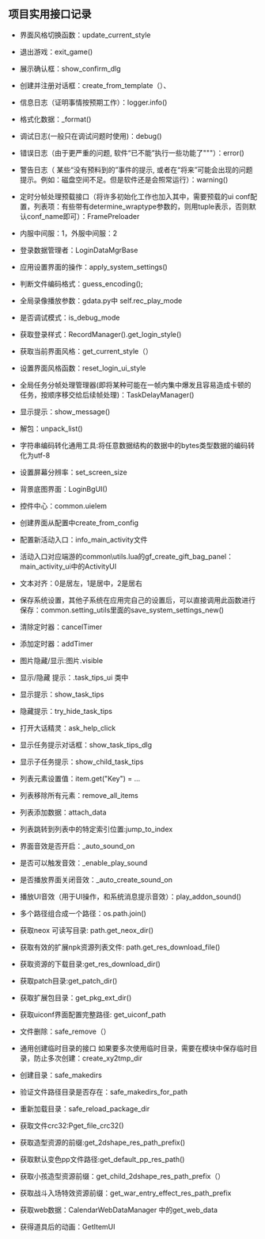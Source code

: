 

## 项目实用接口记录

- 界面风格切换函数：update_current_style

- 退出游戏：exit_game()

- 展示确认框：show_confirm_dlg

- 创建并注册对话框：create_from_template（）、

- 信息日志（证明事情按预期工作）：logger.info()

- 格式化数据：_format()

- 调试日志(一般只在调试问题时使用)：debug()

- 错误日志（由于更严重的问题, 软件“已不能”执行一些功能了"""）：error()

- 警告日志（ 某些“没有预料到的”事件的提示, 或者在“将来”可能会出现的问题提示。例如：磁盘空间不足。但是软件还是会照常运行）：warning()

- 定时分帧处理预载接口（将许多初始化工作也加入其中，需要预载的ui conf配置，列表项：有些带有determine_wraptype参数的，则用tuple表示，否则默认conf_name即可）：FramePreloader

- 内服中间服：1，外服中间服：2

- 登录数据管理者：LoginDataMgrBase

- 应用设置界面的操作：apply_system_settings()

- 判断文件编码格式：guess_encoding();

- 全局录像播放参数：gdata.py中 self.rec_play_mode

- 是否调试模式：is_debug_mode

- 获取登录样式：RecordManager().get_login_style()

- 获取当前界面风格：get_current_style（）

- 设置界面风格函数：reset_login_ui_style

- 全局任务分帧处理管理器(即将某种可能在一帧内集中爆发且容易造成卡顿的任务，按顺序移交给后续帧处理)：TaskDelayManager()

- 显示提示：show_message()

- 解包：unpack_list()

- 字符串编码转化通用工具:将任意数据结构的数据中的bytes类型数据的编码转化为utf-8

- 设置屏幕分辨率：set_screen_size

- 背景底图界面：LoginBgUI()

- 控件中心：common.uielem

- 创建界面从配置中create_from_config

- 配置新活动入口：info_main_activity文件

- 活动入口对应端游的common\utils.lua的gf_create_gift_bag_panel：main_activity_ui中的ActivityUI

- 文本对齐：0是居左，1是居中，2是居右

- 保存系统设置，其他子系统在应用完自己的设置后，可以直接调用此函数进行保存：common.setting_utils里面的save_system_settings_new()

- 清除定时器：cancelTimer

- 添加定时器：addTimer

- 图片隐藏/显示:图片.visible

- 显示/隐藏 提示：.task_tips_ui 类中

- 显示提示：show_task_tips

- 隐藏提示：try_hide_task_tips

- 打开大话精灵：ask_help_click

- 显示任务提示对话框：show_task_tips_dlg

- 显示子任务提示：show_child_task_tips

- 列表元素设置值：item.get("Key") = ...

- 列表移除所有元素：remove_all_items

- 列表添加数据：attach_data

- 列表跳转到列表中的特定索引位置:jump_to_index

- 界面音效是否开启：_auto_sound_on

- 是否可以触发音效：_enable_play_sound

- 是否播放界面关闭音效：_auto_create_sound_on 

- 播放UI音效（用于UI操作，和系统消息提示音效）：play_addon_sound()

- 多个路径组合成一个路径：os.path.join()

-  获取neox 可读写目录: path.get_neox_dir()

- 获取有效的扩展npk资源列表文件: path.get_res_download_file()

- 获取资源的下载目录:get_res_download_dir()

- 获取patch目录:get_patch_dir()

- 获取扩展包目录：get_pkg_ext_dir()

- 获取uiconf界面配置完整路径: get_uiconf_path

- 文件删除：safe_remove（）

- 通用创建临时目录的接口 如果要多次使用临时目录，需要在模块中保存临时目录，防止多次创建：create_xy2tmp_dir

- 创建目录：safe_makedirs

- 验证文件路径目录是否存在：safe_makedirs_for_path

- 重新加载目录：safe_reload_package_dir

- 获取文件crc32:Pget_file_crc32()

- 获取造型资源的前缀:get_2dshape_res_path_prefix()

- 获取默认变色pp文件路径:get_default_pp_res_path()

- 获取小孩造型资源前缀：get_child_2dshape_res_path_prefix（）

- 获取战斗入场特效资源前缀：get_war_entry_effect_res_path_prefix

- 获取web数据：CalendarWebDataManager 中的get_web_data

- 获得道具后的动画：GetItemUI

  

